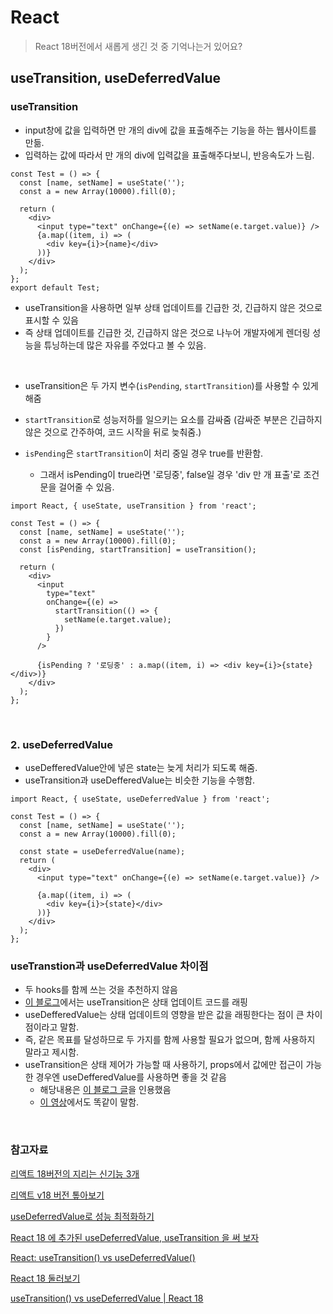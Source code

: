 # React

> React 18버전에서 새롭게 생긴 것 중 기억나는거 있어요?

## useTransition, useDeferredValue

### useTransition

- input창에 값을 입력하면 만 개의 div에 값을 표출해주는 기능을 하는 웹사이트를 만듦.
- 입력하는 값에 따라서 만 개의 div에 입력값을 표출해주다보니, 반응속도가 느림.

```JSX
const Test = () => {
  const [name, setName] = useState('');
  const a = new Array(10000).fill(0);

  return (
    <div>
      <input type="text" onChange={(e) => setName(e.target.value)} />
      {a.map((item, i) => (
        <div key={i}>{name}</div>
      ))}
    </div>
  );
};
export default Test;
```

- useTransition을 사용하면 일부 상태 업데이트를 긴급한 것, 긴급하지 않은 것으로 표시할 수 있음
- 즉 상태 업데이트를 긴급한 것, 긴급하지 않은 것으로 나누어 개발자에게 렌더링 성능을 튜닝하는데 많은 자유를 주었다고 볼 수 있음.

<br>

- useTransition은 두 가지 변수(`isPending`, `startTransition`)를 사용할 수 있게 해줌
- `startTransition`로 성능저하를 일으키는 요소를 감싸줌 (감싸준 부분은 긴급하지 않은 것으로 간주하여, 코드 시작을 뒤로 늦춰줌.)

- `isPending`은 `startTransition`이 처리 중일 경우 true를 반환함.
  - 그래서 isPending이 true라면 '로딩중', false일 경우 'div 만 개 표출'로 조건문을 걸어줄 수 있음.

```JSX
import React, { useState, useTransition } from 'react';

const Test = () => {
  const [name, setName] = useState('');
  const a = new Array(10000).fill(0);
  const [isPending, startTransition] = useTransition();

  return (
    <div>
      <input
        type="text"
        onChange={(e) =>
          startTransition(() => {
            setName(e.target.value);
          })
        }
      />

      {isPending ? '로딩중' : a.map((item, i) => <div key={i}>{state}</div>)}
    </div>
  );
};
```

<br>

### 2. useDeferredValue

- useDefferedValue안에 넣은 state는 늦게 처리가 되도록 해줌.
- useTransition과 useDefferedValue는 비슷한 기능을 수행함.

```JSX
import React, { useState, useDeferredValue } from 'react';

const Test = () => {
  const [name, setName] = useState('');
  const a = new Array(10000).fill(0);

  const state = useDeferredValue(name);
  return (
    <div>
      <input type="text" onChange={(e) => setName(e.target.value)} />

      {a.map((item, i) => (
        <div key={i}>{state}</div>
      ))}
    </div>
  );
};
```

### useTranstion과 useDeferredValue 차이점

- 두 hooks를 함께 쓰는 것을 추천하지 않음
- [이 블로그](https://academind.com/tutorials/react-usetransition-vs-usedeferredvalue)에서는 useTransition은 상태 업데이트 코드를 래핑
- useDefferedValue는 상태 업데이트의 영향을 받은 값을 래핑한다는 점이 큰 차이점이라고 말함.
- 즉, 같은 목표를 달성하므로 두 가지를 함께 사용할 필요가 없으며, 함께 사용하지 말라고 제시함.
- useTransition은 상태 제어가 가능할 때 사용하기, props에서 값에만 접근이 가능한 경우엔 useDefferedValue를 사용하면 좋을 것 같음
  - 해당내용은 [이 블로그 글](https://yrnana.dev/post/2022-04-12-react-18)을 인용했음
  - [이 영상](https://youtu.be/lDukIAymutM)에서도 똑같이 말함.

<br>

### 참고자료

[리액트 18버전의 지리는 신기능 3개](https://www.youtube.com/watch?v=wZiOGxOhJNs)

[리액트 v18 버전 톺아보기](https://yceffort.kr/2022/04/react-18-changelog#starttransition-usetransition)

[useDeferredValue로 성능 최적화하기](https://vroomfan.tistory.com/45)

[React 18 에 추가된 useDeferredValue, useTransition 을 써 보자](https://velog.io/@ktthee/React-18-%EC%97%90-%EC%B6%94%EA%B0%80%EB%90%9C-useDeferredValue-%EB%A5%BC-%EC%8D%A8-%EB%B3%B4%EC%9E%90)

[React: useTransition() vs useDeferredValue()](https://academind.com/tutorials/react-usetransition-vs-usedeferredvalue)

[React 18 둘러보기](https://yrnana.dev/post/2022-04-12-react-18)

[useTransition() vs useDeferredValue | React 18](https://youtu.be/lDukIAymutM)
